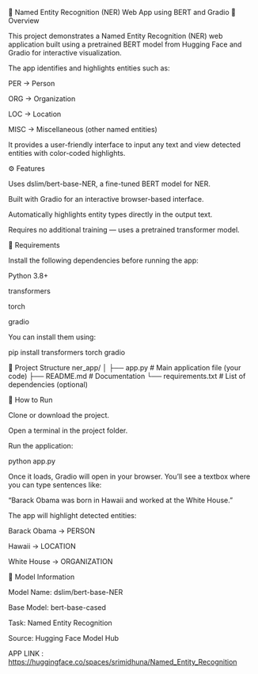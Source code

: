 🧠 Named Entity Recognition (NER) Web App using BERT and Gradio
📘 Overview

This project demonstrates a Named Entity Recognition (NER) web application built using a pretrained BERT model from Hugging Face and Gradio for interactive visualization.

The app identifies and highlights entities such as:

PER → Person

ORG → Organization

LOC → Location

MISC → Miscellaneous (other named entities)

It provides a user-friendly interface to input any text and view detected entities with color-coded highlights.

⚙️ Features

Uses dslim/bert-base-NER, a fine-tuned BERT model for NER.

Built with Gradio for an interactive browser-based interface.

Automatically highlights entity types directly in the output text.

Requires no additional training — uses a pretrained transformer model.

🧩 Requirements

Install the following dependencies before running the app:

Python 3.8+

transformers

torch

gradio

You can install them using:

pip install transformers torch gradio

📁 Project Structure
ner_app/
│
├── app.py                # Main application file (your code)
├── README.md             # Documentation
└── requirements.txt      # List of dependencies (optional)

🚀 How to Run

Clone or download the project.

Open a terminal in the project folder.

Run the application:

python app.py


Once it loads, Gradio will open in your browser.
You’ll see a textbox where you can type sentences like:

“Barack Obama was born in Hawaii and worked at the White House.”

The app will highlight detected entities:

Barack Obama → PERSON

Hawaii → LOCATION

White House → ORGANIZATION

🧠 Model Information

Model Name: dslim/bert-base-NER

Base Model: bert-base-cased

Task: Named Entity Recognition

Source: Hugging Face Model Hub



APP LINK : https://huggingface.co/spaces/srimidhuna/Named_Entity_Recognition
